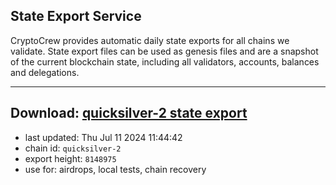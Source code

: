 ## State Export Service
CryptoCrew provides automatic daily state exports for all chains we validate. State export files can be used as genesis files and are a snapshot of the current blockchain state, including all validators, accounts, balances and delegations.

---
**Download: [quicksilver-2 state export](https://dl-eu2.ccvalidators.com/SERVICE/quicksilver/quicksilver-2_export_8148975.json)**
---

- last updated: Thu Jul 11 2024 11:44:42
- chain id: `quicksilver-2`
- export height: `8148975`
- use for: airdrops, local tests, chain recovery
